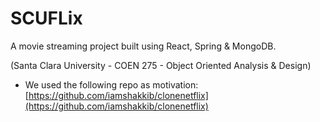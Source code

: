 # SCUFLix

A movie streaming project built using React, Spring & MongoDB.

(Santa Clara University - COEN 275 - Object Oriented Analysis & Design)


- We used the following repo as motivation:  
[https://github.com/iamshakkib/clonenetflix](https://github.com/iamshakkib/clonenetflix)
